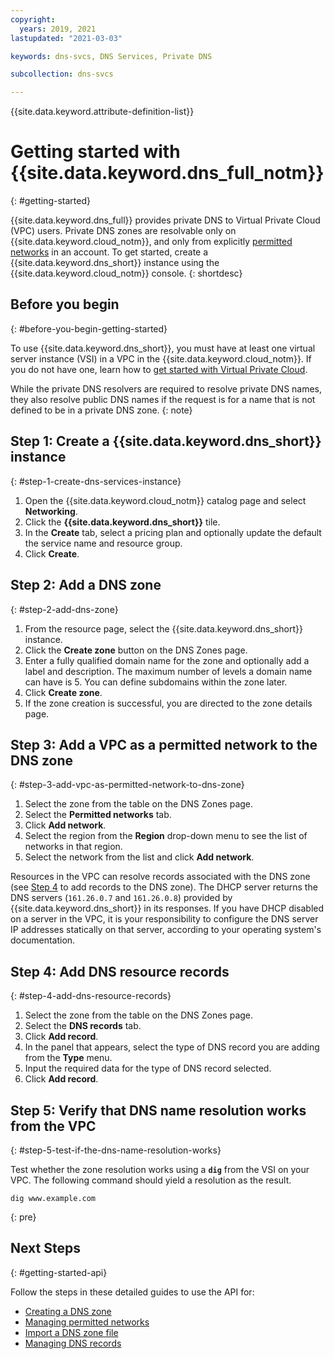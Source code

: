 ```yaml
---
copyright:
  years: 2019, 2021
lastupdated: "2021-03-03"

keywords: dns-svcs, DNS Services, Private DNS

subcollection: dns-svcs

---
```


{{site.data.keyword.attribute-definition-list}}

# Getting started with {{site.data.keyword.dns_full_notm}}
{: #getting-started}

{{site.data.keyword.dns_full}} provides private DNS to Virtual Private Cloud (VPC) users. Private DNS zones are resolvable only on {{site.data.keyword.cloud_notm}}, and only from explicitly [permitted networks](/docs/dns-svcs?topic=dns-svcs-dns-concepts#permitted-networks) in an account. To get started, create a {{site.data.keyword.dns_short}} instance using the {{site.data.keyword.cloud_notm}} console.
{: shortdesc}

## Before you begin
{: #before-you-begin-getting-started}

To use {{site.data.keyword.dns_short}}, you must have at least one virtual server instance (VSI) in a VPC in the {{site.data.keyword.cloud_notm}}. If you do not have one, learn how to [get started with Virtual Private Cloud](/docs/vpc?topic=vpc-getting-started).

While the private DNS resolvers are required to resolve private DNS names, they also resolve public DNS names if the request is for a name that is not defined to be in a private DNS zone.
{: note}

## Step 1: Create a {{site.data.keyword.dns_short}} instance
{: #step-1-create-dns-services-instance}

1. Open the {{site.data.keyword.cloud_notm}} catalog page and select **Networking**.
1. Click the **{{site.data.keyword.dns_short}}** tile.
1. In the **Create** tab, select a pricing plan and optionally update the default the service name and resource group.
1. Click **Create**.

## Step 2: Add a DNS zone
{: #step-2-add-dns-zone}

1. From the resource page, select the {{site.data.keyword.dns_short}} instance.
1. Click the **Create zone** button on the DNS Zones page.
1. Enter a fully qualified domain name for the zone and optionally add a label and description. The maximum number of levels a domain name can have is 5. You can define subdomains within the zone later.
1. Click **Create zone**.
1. If the zone creation is successful, you are directed to the zone details page.


## Step 3: Add a VPC as a permitted network to the DNS zone
{: #step-3-add-vpc-as-permitted-network-to-dns-zone}

1. Select the zone from the table on the DNS Zones page.
1. Select the **Permitted networks** tab.
1. Click **Add network**.
1. Select the region from the **Region** drop-down menu to see the list of networks in that region.
1. Select the network from the list and click **Add network**.

Resources in the VPC can resolve records associated with the DNS zone (see [Step 4](#step-4-add-dns-resource-records) to add records to the DNS zone). The DHCP server returns the DNS servers (`161.26.0.7` and `161.26.0.8`) provided by {{site.data.keyword.dns_short}} in its responses. If you have DHCP disabled on a server in the VPC, it is your responsibility to configure the DNS server IP addresses statically on that server, according to your operating system's documentation.

## Step 4: Add DNS resource records
{: #step-4-add-dns-resource-records}

1. Select the zone from the table on the DNS Zones page.
1. Select the **DNS records** tab.
1. Click **Add record**.
1. In the panel that appears, select the type of DNS record you are adding from the **Type** menu.
1. Input the required data for the type of DNS record selected.
1. Click **Add record**.

## Step 5: Verify that DNS name resolution works from the VPC
{: #step-5-test-if-the-dns-name-resolution-works}

Test whether the zone resolution works using a **`dig`** from the VSI on your VPC. The following command should yield a resolution as the result.

```shell
dig www.example.com
```
{: pre}

## Next Steps
{: #getting-started-api}

Follow the steps in these detailed guides to use the API for:
- [Creating a DNS zone](/docs/dns-svcs?topic=dns-svcs-managing-dns-zones#create-dns-zone-api)
- [Managing permitted networks](/docs/dns-svcs?topic=dns-svcs-managing-permitted-networks#managing-permitted-networks-api)
- [Import a DNS zone file](/docs/dns-svcs?topic=dns-svcs-managing-dns-zones#import-resource-records-api)
- [Managing DNS records](/docs/dns-svcs?topic=dns-svcs-managing-dns-records#managing-dns-records-api)
